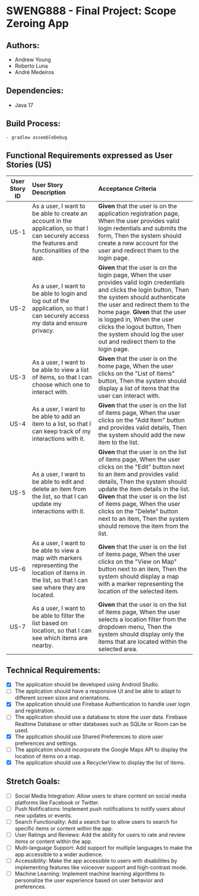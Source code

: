 # SWENG888 - Final Project: Scope Zeroing App

## Authors:

- Andrew Young
- Roberto Luna
- André Medeiros

## Dependencies:

- Java 17

## Build Process:

    - gradlew assembleDebug

## Functional Requirements expressed as User Stories (US)

|**User Story ID**|	**User Story Description**|	**Acceptance Criteria**|
|:-------------:|:-----------------------|:--------------------|
|US-1|As a user, I want to be able to create an account in the application, so that I can securely access the features and functionalities of the app.	| **Given** that the user is on the application registration page, When the user provides valid login redentials and submits the form, Then the system should create a new account for the user and redirect them to the login page. |
|US-2|As a user, I want to be able to login and log out of the application, so that I can securely access my data and ensure privacy.| **Given** that the user is on the login page, When the user provides valid login credentials and clicks the login button, Then the system should authenticate the user and redirect them to the home page. **Given** that the user is logged in, When the user clicks the logout button, Then the system should log the user out and redirect them to the login page.
|US-3|As a user, I want to be able to view a list of items, so that I can choose which one to interact with.| **Given** that the user is on the home page, When the user clicks on the "List of Items" button, Then the system should display a list of items that the user can interact with.
|US-4|As a user, I want to be able to add an item to a list, so that I can keep track of my interactions with it.|**Given** that the user is on the list of items page, When the user clicks on the "Add Item" button and provides valid details, Then the system should add the new item to the list.|
|US-5|As a user, I want to be able to edit and delete an item from the list, so that I can update my interactions with it.| **Given** that the user is on the list of items page, When the user clicks on the "Edit" button next to an item and provides valid details, Then the system should update the item details in the list. **Given** that the user is on the list of items page, When the user clicks on the "Delete" button next to an item, Then the system should remove the item from the list.
|US-6|As a user, I want to be able to view a map with markers representing the location of items in the list, so that I can see where they are located.|**Given** that the user is on the list of items page, When the user clicks on the "View on Map" button next to an item, Then the system should display a map with a marker representing the location of the selected item.|
|US-7|As a user, I want to be able to filter the list based on location, so that I can see which items are nearby.|**Given** that the user is on the list of items page, When the user selects a location filter from the dropdown menu, Then the system should display only the items that are located within the selected area.|

## Technical Requirements:

- [x] The application should be developed using Android Studio.
- [ ] The application should have a responsive UI and be able to adapt to different screen sizes and orientations.
- [x] The application should use Firebase Authentication to handle user login and registration.
- [ ] The application should use a database to store the user data. Firebase Realtime Database or other databases such as SQLite or Room can be used.
- [x] The application should use Shared Preferences to store user preferences and settings.
- [ ] The application should incorporate the Google Maps API to display the location of items on a map.
- [x] The application should use a RecyclerView to display the list of items.

## Stretch Goals:

- [ ] Social Media Integration: Allow users to share content on social media platforms like Facebook or Twitter.
- [ ] Push Notifications: Implement push notifications to notify users about new updates or events.
- [ ] Search Functionality: Add a search bar to allow users to search for specific items or content within the app.
- [ ] User Ratings and Reviews: Add the ability for users to rate and review items or content within the app.
- [ ] Multi-language Support: Add support for multiple languages to make the app accessible to a wider audience.
- [ ] Accessibility: Make the app accessible to users with disabilities by implementing features like voiceover support and high-contrast mode.
- [ ] Machine Learning: Implement machine learning algorithms to personalize the user experience based on user behavior and preferences.
